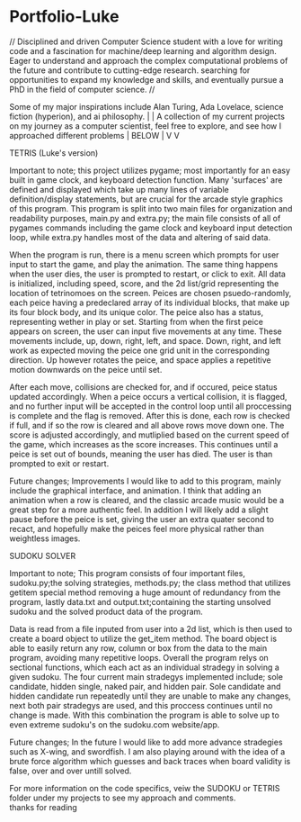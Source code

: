 # Portfolio-Luke
//
Disciplined and driven Computer Science student with a love for writing code and a fascination for machine/deep learning and algorithm design. Eager to understand and approach the complex computational problems of the future and contribute to cutting-edge research. searching for opportunities to expand my knowledge and skills, and eventually pursue a PhD in the field of computer science.
//

Some of my major inspirations include Alan Turing, Ada Lovelace, science fiction (hyperion), and ai philosophy. 
                                                                                                                                              |       | 
A collection of my current projects on my journey as a computer scientist, feel free to explore, and see how I approached different problems  | BELOW |
                                                                                                                                              V       V
  

TETRIS (Luke's version)

Important to note; this project utilizes pygame; most importantly for an easy built in game clock, and keyboard detection function. Many 'surfaces' are defined and displayed which take up many lines of variable definition/display statements, but are crucial for the arcade style graphics of this program. This program is split into two main files for organization and readability purposes, main.py and extra.py; the main file consists of all of pygames commands including the game clock and keyboard input detection loop, while extra.py handles most of the data and altering of said data.

When the program is run, there is a menu screen which prompts for user input to start the game, and play the animation. The same thing happens when the user dies, the user is prompted to restart, or click to exit. All data is initialized, including speed, score, and the 2d list/grid representing the location of tetrinomoes on the screen. Peices are chosen psuedo-randomly, each peice having a predeclared array of its individual blocks, that make up its four block body, and its unique color. The peice also has a status, representing wether in play or set. Starting from when the first peice appears on screen, the user can input five movements at any time. These movements include, up, down, right, left, and space. Down, right, and left work as expected moving the peice one grid unit in the corresponding direction. Up however rotates the peice, and space applies a repetitive motion downwards on the peice until set.

After each move, collisions are checked for, and if occured, peice status updated accordingly. When a peice occurs a vertical collision, it is flagged, and no further input will be accepted in the control loop until all proccessing is complete and the flag is removed. After this is done, each row is checked if full, and if so the row is cleared and all above rows move down one. The score is adjusted accordingly, and mutliplied based on the current speed of the game, which increases as the score increases. This continues until a peice is set out of bounds, meaning the user has died. The user is than prompted to exit or restart.

Future changes; Improvements I would like to add to this program, mainly include the graphical interface, and animation. I think that adding an animation when a row is cleared, and the classic arcade music would be a great step for a more authentic feel. In addition I will likely add a slight pause before the peice is set, giving the user an extra quater second to recact, and hopefully make the peices feel more physical rather than weightless images.



SUDOKU SOLVER

Important to note; This program consists of four important files, sudoku.py;the solving strategies, methods.py; the class method that utilizes getitem special method removing a huge amount of redundancy from the program, lastly data.txt and output.txt;containing the starting unsolved sudoku and the solved product data of the program.

Data is read from a file inputed from user into a 2d list, which is then used to create a board object to utilize the get_item method. The board object is able to easily return any row, column or box from the data to the main program, avoiding many repetitive loops. Overall the program relys on sectional functions, which each act as an individual stradegy in solving a given sudoku. The four current main stradegys implemented include; sole candidate, hidden single, naked pair, and hidden pair. Sole candidate and hidden candidate run repeatedly until they are unable to make any changes, next both pair stradegys are used, and this proccess continues until no change is made. With this combination the program is able to solve up to even extreme sudoku's on the sudoku.com website/app.

Future changes; In the future I would like to add more advance stradegies such as X-wing, and swordfish. I am also playing around with the idea of a brute force algorithm which guesses and back traces when board validity is false, over and over untill solved.

                                                                                                                                                         
For more information on the code specifics, veiw the SUDOKU or TETRIS folder under my projects to see my approach and comments.                         
thanks for reading                                                                                                                                       

